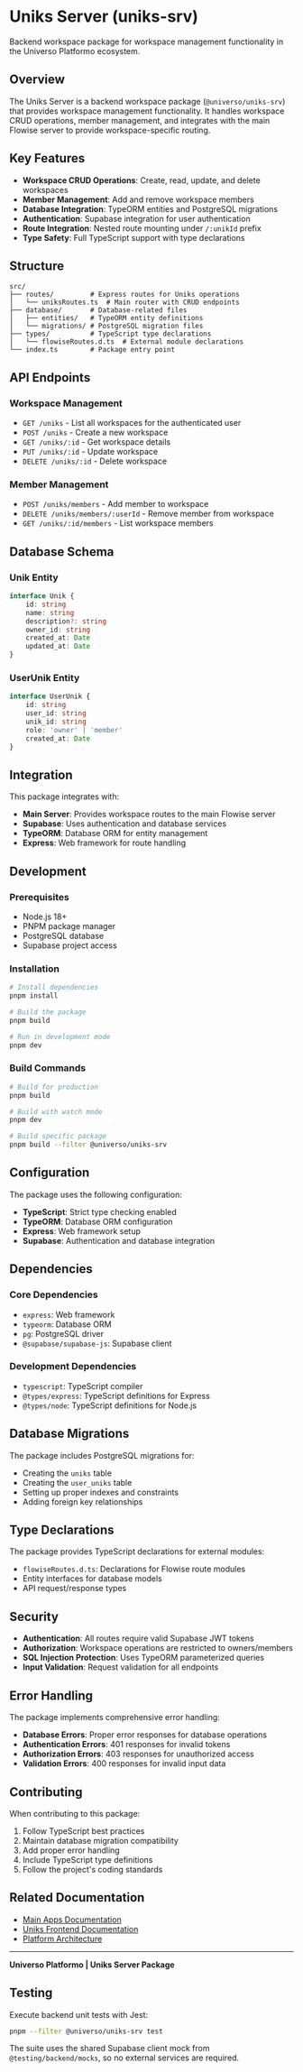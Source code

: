 # Uniks Server (uniks-srv)

Backend workspace package for workspace management functionality in the Universo Platformo ecosystem.

## Overview

The Uniks Server is a backend workspace package (`@universo/uniks-srv`) that provides workspace management functionality. It handles workspace CRUD operations, member management, and integrates with the main Flowise server to provide workspace-specific routing.

## Key Features

-   **Workspace CRUD Operations**: Create, read, update, and delete workspaces
-   **Member Management**: Add and remove workspace members
-   **Database Integration**: TypeORM entities and PostgreSQL migrations
-   **Authentication**: Supabase integration for user authentication
-   **Route Integration**: Nested route mounting under `/:unikId` prefix
-   **Type Safety**: Full TypeScript support with type declarations

## Structure

```
src/
├── routes/         # Express routes for Uniks operations
│   └── uniksRoutes.ts  # Main router with CRUD endpoints
├── database/       # Database-related files
│   ├── entities/   # TypeORM entity definitions
│   └── migrations/ # PostgreSQL migration files
├── types/          # TypeScript type declarations
│   └── flowiseRoutes.d.ts  # External module declarations
└── index.ts        # Package entry point
```

## API Endpoints

### Workspace Management

-   `GET /uniks` - List all workspaces for the authenticated user
-   `POST /uniks` - Create a new workspace
-   `GET /uniks/:id` - Get workspace details
-   `PUT /uniks/:id` - Update workspace
-   `DELETE /uniks/:id` - Delete workspace

### Member Management

-   `POST /uniks/members` - Add member to workspace
-   `DELETE /uniks/members/:userId` - Remove member from workspace
-   `GET /uniks/:id/members` - List workspace members

## Database Schema

### Unik Entity

```typescript
interface Unik {
    id: string
    name: string
    description?: string
    owner_id: string
    created_at: Date
    updated_at: Date
}
```

### UserUnik Entity

```typescript
interface UserUnik {
    id: string
    user_id: string
    unik_id: string
    role: 'owner' | 'member'
    created_at: Date
}
```

## Integration

This package integrates with:

-   **Main Server**: Provides workspace routes to the main Flowise server
-   **Supabase**: Uses authentication and database services
-   **TypeORM**: Database ORM for entity management
-   **Express**: Web framework for route handling

## Development

### Prerequisites

-   Node.js 18+
-   PNPM package manager
-   PostgreSQL database
-   Supabase project access

### Installation

```bash
# Install dependencies
pnpm install

# Build the package
pnpm build

# Run in development mode
pnpm dev
```

### Build Commands

```bash
# Build for production
pnpm build

# Build with watch mode
pnpm dev

# Build specific package
pnpm build --filter @universo/uniks-srv
```

## Configuration

The package uses the following configuration:

-   **TypeScript**: Strict type checking enabled
-   **TypeORM**: Database ORM configuration
-   **Express**: Web framework setup
-   **Supabase**: Authentication and database integration

## Dependencies

### Core Dependencies

-   `express`: Web framework
-   `typeorm`: Database ORM
-   `pg`: PostgreSQL driver
-   `@supabase/supabase-js`: Supabase client

### Development Dependencies

-   `typescript`: TypeScript compiler
-   `@types/express`: TypeScript definitions for Express
-   `@types/node`: TypeScript definitions for Node.js

## Database Migrations

The package includes PostgreSQL migrations for:

-   Creating the `uniks` table
-   Creating the `user_uniks` table
-   Setting up proper indexes and constraints
-   Adding foreign key relationships

## Type Declarations

The package provides TypeScript declarations for external modules:

-   `flowiseRoutes.d.ts`: Declarations for Flowise route modules
-   Entity interfaces for database models
-   API request/response types

## Security

-   **Authentication**: All routes require valid Supabase JWT tokens
-   **Authorization**: Workspace operations are restricted to owners/members
-   **SQL Injection Protection**: Uses TypeORM parameterized queries
-   **Input Validation**: Request validation for all endpoints

## Error Handling

The package implements comprehensive error handling:

-   **Database Errors**: Proper error responses for database operations
-   **Authentication Errors**: 401 responses for invalid tokens
-   **Authorization Errors**: 403 responses for unauthorized access
-   **Validation Errors**: 400 responses for invalid input data

## Contributing

When contributing to this package:

1. Follow TypeScript best practices
2. Maintain database migration compatibility
3. Add proper error handling
4. Include TypeScript type definitions
5. Follow the project's coding standards

## Related Documentation

-   [Main Apps Documentation](../README.md)
-   [Uniks Frontend Documentation](../uniks-frt/base/README.md)
-   [Platform Architecture](../../../docs/en/applications/README.md)

---

**Universo Platformo | Uniks Server Package**

## Testing

Execute backend unit tests with Jest:

```bash
pnpm --filter @universo/uniks-srv test
```

The suite uses the shared Supabase client mock from `@testing/backend/mocks`, so no external services are required.
